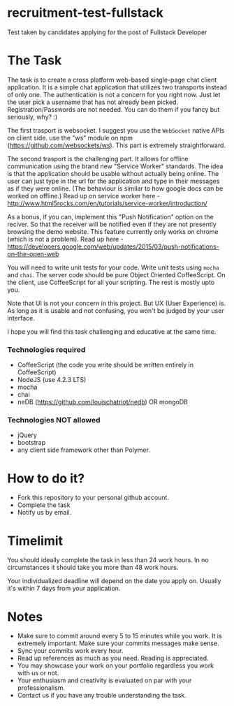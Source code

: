 # recruitment-test-fullstack
Test taken by candidates applying for the post of Fullstack Developer

# The Task
The task is to create a cross platform web-based single-page chat client application. It is a simple chat application that utilizes two transports instead of only one. The authentication is not a concern for you right now. Just let the user pick a username that has not already been picked. Registration/Passwords are not needed. You can do them if you fancy but seriously, why? :)

The first trasport is websocket. I suggest you use the `WebSocket` native APIs on client side. use the "ws" module on npm (https://github.com/websockets/ws). This part is extremely straightforward.

The second trasport is the challenging part. It allows for offline communication using the brand new "Service Worker" standards. The idea is that the application should be usable without actually being online. The user can just type in the url for the application and type in their messages as if they were online. (The behaviour is similar to how google docs can be worked on offline.) Read up on service worker here - http://www.html5rocks.com/en/tutorials/service-worker/introduction/

As a bonus, if you can, implement this "Push Notification" option on the reciver. So that the receiver will be notified even if they are not presently browsing the demo website. This feature currently only works on chrome (which is not a problem). Read up here - https://developers.google.com/web/updates/2015/03/push-notifications-on-the-open-web

You will need to write unit tests for your code. Write unit tests using `mocha` and `chai`. The server code should be pure Object Oriented CoffeeScript. On the client, use CoffeeScript for all your scripting. The rest is mostly upto you.

Note that UI is not your concern in this project. But UX (User Experience) is. As long as it is usable and not confusing, you won't be judged by your user interface.

I hope you will find this task challenging and educative at the same time.

### Technologies required
* CoffeeScript (the code you write should be written entirely in CoffeeScript)
* NodeJS (use 4.2.3 LTS)
* mocha
* chai
* neDB (https://github.com/louischatriot/nedb) OR mongoDB

### Technologies NOT allowed
* jQuery
* bootstrap
* any client side framework other than Polymer.

# How to do it?
* Fork this repository to your personal github account.
* Complete the task
* Notify us by email.

# Timelimit
You should ideally complete the task in less than 24 work hours. In no circumstances it should take you more than 48 work hours.

Your individualized deadline will depend on the date you apply on. Usually it's within 7 days from your application.

# Notes
* Make sure to commit around every 5 to 15 minutes while you work. It is extremely important. Make sure your commits messages make sense.
* Sync your commits work every hour.
* Read up references as much as you need. Reading is appreciated.
* You may showcase your work on your portfolio regardless you work with us or not.
* Your enthusiasm and creativity is evaluated on par with your professionalism.
* Contact us if you have any trouble understanding the task.
